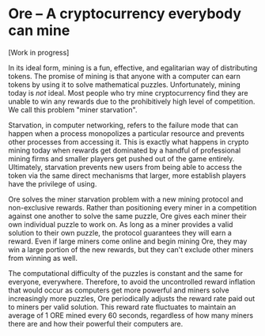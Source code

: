 # Ore – A cryptocurrency everybody can mine

[Work in progress]

In its ideal form, mining is a fun, effective, and egalitarian way of distributing tokens. The promise of mining is that anyone with a computer can earn tokens by using it to solve mathematical puzzles. Unfortunately, mining today is _not_ ideal. Most people who try mine cryptocurrency find they are unable to win any rewards due to the prohibitively high level of competition. We call this problem "miner starvation".

Starvation, in computer networking, refers to the failure mode that can happen when a process monopolizes a particular resource and prevents other processes from accessing it. This is exactly what happens in crypto mining today when rewards get dominated by a handful of professional mining firms and smaller players get pushed out of the game entirely. Ultimately, starvation prevents new users from being able to access the token via the same direct mechanisms that larger, more establish players have the privilege of using.

Ore solves the miner starvation problem with a new mining protocol and non-exclusive rewards. Rather than positioning every miner in a competition against one another to solve the same puzzle, Ore gives each miner their own individual puzzle to work on. As long as a miner provides a valid solution to their own puzzle, the protocol guarantees they will earn a reward. Even if large miners come online and begin mining Ore, they may win a large portion of the new rewards, but they can't exclude other miners from winning as well.

The computational difficulty of the puzzles is constant and the same for everyone, everywhere. Therefore, to avoid the uncontrolled reward inflation that would occur as computers get more powerful and miners solve increasingly more puzzles, Ore periodically adjusts the reward rate paid out to miners per valid solution. This reward rate fluctuates to maintain an average of 1 ORE mined every 60 seconds, regardless of how many miners there are and how their powerful their computers are. 
